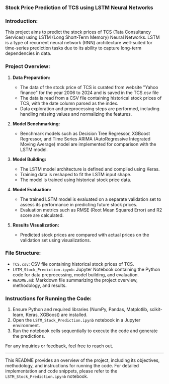 ### Stock Price Prediction of TCS using LSTM Neural Networks

### Introduction:
This project aims to predict the stock prices of TCS (Tata Consultancy Services) using LSTM (Long Short-Term Memory) Neural Networks. LSTM is a type of recurrent neural network (RNN) architecture well-suited for time-series prediction tasks due to its ability to capture long-term dependencies in data.

### Project Overview:
1. **Data Preparation:**  
   - The data of the stock price of TCS is curated from website "Yahoo finance" for the year 2006 to 2024 and is saved in the TCS.csv file
   - The data is read from a CSV file containing historical stock prices of TCS, with the date column parsed as the index.
   - Data exploration and preprocessing steps are performed, including handling missing values and normalizing the features.
   
2. **Model Benchmarking:**  
   - Benchmark models such as Decision Tree Regressor, XGBoost Regressor, and Time Series ARIMA (AutoRegressive Integrated Moving Average) model are implemented for comparison with the LSTM model.

3. **Model Building:**  
   - The LSTM model architecture is defined and compiled using Keras.
   - Training data is reshaped to fit the LSTM input shape.
   - The model is trained using historical stock price data.

4. **Model Evaluation:**  
   - The trained LSTM model is evaluated on a separate validation set to assess its performance in predicting future stock prices.
   - Evaluation metrics such as RMSE (Root Mean Squared Error) and R2 score are calculated.

5. **Results Visualization:**  
   - Predicted stock prices are compared with actual prices on the validation set using visualizations.

### File Structure:
- `TCS.csv`: CSV file containing historical stock prices of TCS.
- `LSTM_Stock_Prediction.ipynb`: Jupyter Notebook containing the Python code for data preprocessing, model building, and evaluation.
- `README.md`: Markdown file summarizing the project overview, methodology, and results.

### Instructions for Running the Code:
1. Ensure Python and required libraries (NumPy, Pandas, Matplotlib, scikit-learn, Keras, XGBoost) are installed.
2. Open the `LSTM_Stock_Prediction.ipynb` notebook in a Jupyter environment.
3. Run the notebook cells sequentially to execute the code and generate the predictions.

For any inquiries or feedback, feel free to reach out. 

---

This README provides an overview of the project, including its objectives, methodology, and instructions for running the code. For detailed implementation and code snippets, please refer to the `LSTM_Stock_Prediction.ipynb` notebook.

